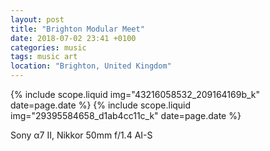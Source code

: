 ```yaml
---
layout: post
title: "Brighton Modular Meet"
date: 2018-07-02 23:41 +0100
categories: music
tags: music art
location: "Brighton, United Kingdom"
---
```


{% include scope.liquid img="43216058532_209164169b_k" date=page.date %}
{% include scope.liquid img="29395584658_d1ab4cc11c_k" date=page.date %}

Sony α7 II, Nikkor 50mm f/1.4 AI-S
